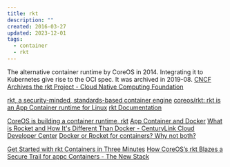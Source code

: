```yaml
---
title: rkt
description: ""
created: 2016-03-27
updated: 2023-12-01
tags:
  - container
  - rkt
---
```


The alternative container runtime by CoreOS in 2014.
Integrating it to Kubernetes give rise to the OCI spec. It was archived in 2019-08.
[CNCF Archives the rkt Project - Cloud Native Computing Foundation](https://www.cncf.io/blog/2019/08/16/cncf-archives-the-rkt-project/)

[rkt, a security-minded, standards-based container engine](https://coreos.com/rkt/)
[coreos/rkt: rkt is an App Container runtime for Linux](https://github.com/coreos/rkt)
[rkt Documentation](https://coreos.com/rkt/docs/latest/)

[CoreOS is building a container runtime, rkt](https://coreos.com/blog/rocket/)
[App Container and Docker](https://coreos.com/blog/app-container-and-docker/)
[What is Rocket and How It's Different Than Docker - CenturyLink Cloud Developer Center](https://www.ctl.io/developers/blog/post/what-is-rocket-and-how-its-different-than-docker/)
[Docker or Rocket for containers? Why not both?](http://www.infoworld.com/article/2865369/open-source-software/docker-or-rocket-for-containers-why-not-both.html)

[Get Started with rkt Containers in Three Minutes](https://coreos.com/blog/getting-started-with-rkt-1.0.html)
[How CoreOS’s rkt Blazes a Secure Trail for appc Containers - The New Stack](http://thenewstack.io/coreoss-rkt-blazes-secure-trail-appc-containers/)
